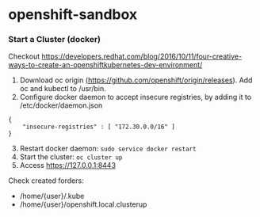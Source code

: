 # openshift-sandbox

### Start a Cluster (docker) 
Checkout https://developers.redhat.com/blog/2016/10/11/four-creative-ways-to-create-an-openshiftkubernetes-dev-environment/

1. Download oc origin (https://github.com/openshift/origin/releases). Add oc and kubectl to /usr/bin.
2. Configure docker daemon to accept insecure registries, by adding it to /etc/docker/daemon.json
```
{
    "insecure-registries" : [ "172.30.0.0/16" ]
}
```
3. Restart docker daemon: ```sudo service docker restart```
4. Start the cluster: ```oc cluster up```
5. Access https://127.0.0.1:8443

Check created forders:
* /home/{user}/.kube
* /home/{user}/openshift.local.clusterup
